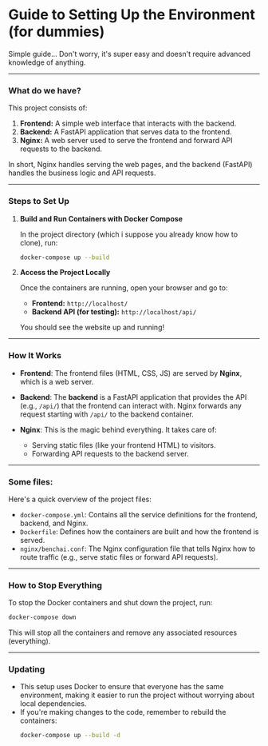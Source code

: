 # Guide to Setting Up the Environment (for dummies)

Simple guide... Don't worry, it's super easy and doesn't require advanced knowledge of anything.

---

### **What do we have?**
This project consists of:
1. **Frontend:** A simple web interface that interacts with the backend.
2. **Backend:** A FastAPI application that serves data to the frontend.
3. **Nginx:** A web server used to serve the frontend and forward API requests to the backend.

In short, Nginx handles serving the web pages, and the backend (FastAPI) handles the business logic and API requests.

---

### **Steps to Set Up**


1. **Build and Run Containers with Docker Compose**

   In the project directory (which i suppose you already know how to clone), run:
   ```bash
   docker-compose up --build
   ```

3. **Access the Project Locally**

   Once the containers are running, open your browser and go to:
   - **Frontend:** `http://localhost/`
   - **Backend API (for testing):** `http://localhost/api/`

   You should see the website up and running!

---

### **How It Works**

- **Frontend**: The frontend files (HTML, CSS, JS) are served by **Nginx**, which is a web server.

- **Backend**: The **backend** is a FastAPI application that provides the API (e.g., `/api/`) that the frontend can interact with. Nginx forwards any request starting with `/api/` to the backend container.

- **Nginx**: This is the magic behind everything. It takes care of:
  - Serving static files (like your frontend HTML) to visitors.
  - Forwarding API requests to the backend server.

---

### **Some files:**

Here's a quick overview of the project files:

- `docker-compose.yml`: Contains all the service definitions for the frontend, backend, and Nginx.
- `Dockerfile`: Defines how the containers are built and how the frontend is served.
- `nginx/benchai.conf`: The Nginx configuration file that tells Nginx how to route traffic (e.g., serve static files or forward API requests).

---

### **How to Stop Everything**

To stop the Docker containers and shut down the project, run:
```bash
docker-compose down
```
This will stop all the containers and remove any associated resources (everything).

---

### **Updating**
- This setup uses Docker to ensure that everyone has the same environment, making it easier to run the project without worrying about local dependencies.
- If you're making changes to the code, remember to rebuild the containers:
  ```bash
  docker-compose up --build -d
  ```